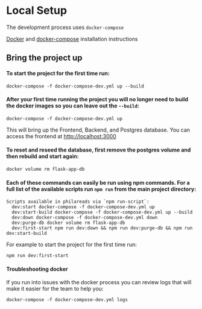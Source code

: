 # Local Setup
The development process uses `docker-compose`

[Docker](https://docs.docker.com/v17.12/install/) and [docker-compose](https://docs.docker.com/compose/install/) installation instructions

## Bring the project up
#### To start the project for the first time run:
```
docker-compose -f docker-compose-dev.yml up --build
```

#### After your first time running the project you will no longer need to build the docker images so you can leave out the `--build`:
```
docker-compose -f docker-compose-dev.yml up
```

This will bring up the Frontend, Backend, and Postgres database. You can access the frontend at [http://localhost:3000](http://localhost:3000)

#### To reset and reseed the database, first remove the postgres volume and then rebuild and start again:
```
docker volume rm flask-app-db
```

#### Each of these commands can easily be run using npm commands. For a full list of the available scripts run `npm run` from the main project directory:
```
Scripts available in philareads via `npm run-script`:
  dev:start docker-compose -f docker-compose-dev.yml up
  dev:start-build docker-compose -f docker-compose-dev.yml up --build
  dev:down docker-compose -f docker-compose-dev.yml down
  dev:purge-db docker volume rm flask-app-db
  dev:first-start npm run dev:down && npm run dev:purge-db && npm run dev:start-build
```

For example to start the project for the first time run:
```
npm run dev:first-start
```

#### Troubleshooting docker
If you run into issues with the docker process you can review logs that will make it easier for the team to help you:

```
docker-compose -f docker-compose-dev.yml logs
```
